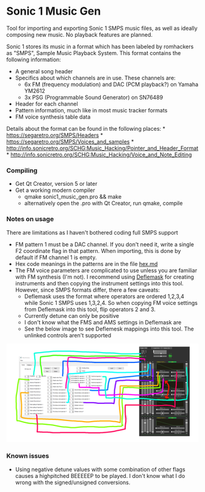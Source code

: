# Sonic 1 Music Gen

Tool for importing and exporting Sonic 1 SMPS music files, as well as ideally composing new music. No playback features are planned.

Sonic 1 stores its music in a format which has been labeled by romhackers as "SMPS", Sample Music Playback System. This format contains the following information:

* A general song header
* Specifics about which channels are in use. These channels are:
    * 6x FM (frequency modulation) and DAC (PCM playback?) on Yamaha YM2612
    * 3x PSG (Programmable Sound Generator) on SN76489
* Header for each channel
* Pattern information, much like in most music tracker formats
* FM voice synthesis table data

Details about the format can be found in the following places:
    * https://segaretro.org/SMPS/Headers
    * https://segaretro.org/SMPS/Voices_and_samples
    * http://info.sonicretro.org/SCHG:Music_Hacking/Pointer_and_Header_Format
    * http://info.sonicretro.org/SCHG:Music_Hacking/Voice_and_Note_Editing
    
### Compiling

* Get Qt Creator, version 5 or later
* Get a working modern compiler
    * qmake sonic1_music_gen.pro && make
    * alternatively open the .pro with Qt Creator, run qmake, compile

### Notes on usage

There are limitations as I haven't bothered coding full SMPS support

* FM pattern 1 must be a DAC channel. If you don't need it, write a single F2 coordinate flag in that pattern. When importing, this is done by default if FM channel 1 is empty.
* Hex code meanings in the patterns are in the file [hex.md](./hex.md)
* The FM voice parameters are complicated to use unless you are familiar with FM synthesis (I'm not). I recommend using [Deflemask](http://deflemask.com/) for creating instruments and then copying the instrument settings into this tool. However, since SMPS formats differ, there a few caveats:
    * Deflemask uses the format where operators are ordered 1,2,3,4 while Sonic 1 SMPS uses 1,3,2,4. So when copying FM voice settings from Deflemask into this tool, flip operators 2 and 3.
    * Currently detune can only be positive
    * I don't know what the FMS and AMS settings in Deflemask are
    * See the below image to see Deflemesk mappings into this tool. The unlinked controls aren't supported
    
![Deflemask mappings](./deflemask_mappings.png)

### Known issues

* Using negative detune values with some combination of other flags causes a highpitched BEEEEEP to be played. I don't know what I do wrong with the signed/unsigned conversions.